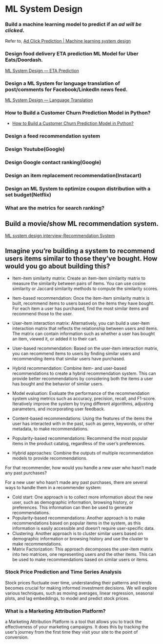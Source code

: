# ML System Design

### Build a machine learning model to predict if an _ad will be clicked_.

Refer to, [Ad Click Prediction | Machine learning system design](https://medium.com/@mumbaiyachori/ad-click-prediction-machine-learning-system-design-6e553d7ccc1c)

### Design food delivery ETA prediction ML Model for Uber Eats/Doordash.

[ML System Design — ETA Prediction](https://mecha-mind.medium.com/ml-system-design-eta-prediction-9dc8000fd86b)

### Design a ML System for language translation of post/comments for Facebook/LinkedIn news feed.

[ML System Design — Language Translation](https://mecha-mind.medium.com/ml-system-design-language-translation-290eac2fb650)

### How to Build a Customer Churn Prediction Model in Python? 

- [How to Build a Customer Churn Prediction Model in Python? ](https://365datascience.com/tutorials/python-tutorials/how-to-build-a-customer-churn-prediction-model-in-python/)

###  Design a feed recommendation system
### Design Youtube(Google)
### Design Google contact ranking(Google)
### Design an item replacement recommendation(Instacart)
### Design an ML System to optimize coupon distribution with a set budget(Netflix)


### What are the metrics for search ranking?

## Build a movie/show ML recommendation system.

[ML system design interview-Recommendation System](https://yunrui-li.medium.com/ml-system-design-interview-recommendation-system-637df3a31eb0)

## Imagine you’re building a system to recommend users items similar to those they’ve bought. How would you go about building this?

- Item-item similarity matrix: Create an item-item similarity matrix to measure the similarity between pairs of items. You can use cosine similarity or Jaccard similarity methods to compute the similarity scores.
- Item-based recommendation: Once the item-item similarity matrix is built, recommend items to users based on the items they have bought. For each item a user has purchased, find the most similar items and recommend those to the user.
- User-item interaction matrix: Alternatively, you can build a user-item interaction matrix that reflects the relationship between users and items. The matrix can contain information such as whether a user has bought an item, viewed it, or added it to their cart.
- User-based recommendation: Based on the user-item interaction matrix, you can recommend items to users by finding similar users and recommending items that similar users have purchased.
- Hybrid recommendation: Combine item- and user-based recommendations to create a hybrid recommendation system. This can provide better recommendations by considering both the items a user has bought and the behavior of similar users.
- Model evaluation: Evaluate the performance of the recommendation system using metrics such as accuracy, precision, recall, and F1-score. Iteratively improve the system by trying different algorithms, adjusting parameters, and incorporating user feedback.

- Content-based recommendations: Using the features of the items the user has interacted with in the past, such as genre, keywords, or other metadata, to make recommendations.
- Popularity-based recommendations: Recommend the most popular items in the product catalog, regardless of the user’s preferences.
- Hybrid approaches: Combine the outputs of multiple recommendation models to provide recommendations.

For that recommender, how would you handle a new user who hasn’t made any past purchases?

For a new user who hasn’t made any past purchases, there are several ways to handle them in a recommender system:

- Cold start: One approach is to collect more information about the new user, such as demographic information, browsing history, or preferences. This information can then be used to generate recommendations.
- Popularity-based recommendations: Another approach is to make recommendations based on popular items in the system, as this information is easily accessible and doesn’t require user-specific data.
- Clustering: Another approach is to cluster similar users based on demographic information or browsing history and use the cluster to make recommendations.
- Matrix Factorization: This approach decomposes the user-item matrix into two matrices, one representing users and the other items. This can be used to make recommendations based on similar users or items.

### Stock Price Prediction and Time Series Analysis

Stock prices fluctuate over time, understanding their patterns and trends becomes crucial for making informed investment decisions. We will explore various techniques, such as moving averages, linear regression, seasonal plots, and lag embeddings, to model and predict stock prices.

### What is a Marketing Attribution Platform?

a Marketing Attribution Platform is a tool that allows you to track the effectiveness of your marketing campaigns. It does this by tracking the user’s journey from the first time they visit your site to the point of conversion.
